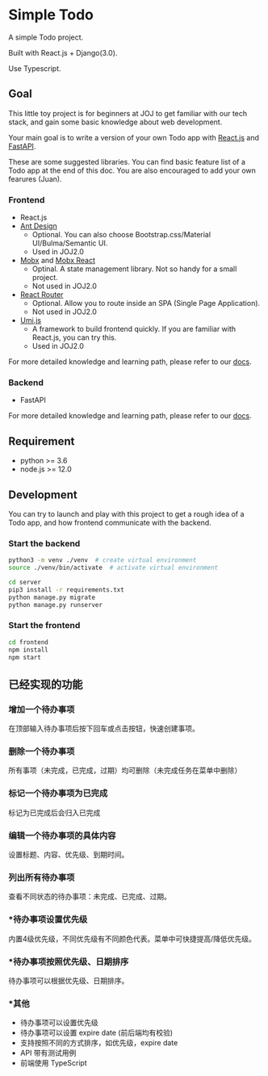 # Simple Todo

A simple Todo project.

Built with React.js + Django(3.0).

Use Typescript.

## Goal

This little toy project is for beginners at JOJ to get familiar with our tech stack, and gain some basic knowledge about web development. 

Your main goal is to write a version of your own Todo app with [React.js](https://reactjs.org/) and [FastAPI](https://fastapi.tiangolo.com/).

These are some suggested libraries. You can find basic feature list of a Todo app at the end of this doc. You are also encouraged to add your own fearures (Juan).

### Frontend

* React.js
* [Ant Design](https://ant.design/index-cn)
  * Optional. You can also choose Bootstrap.css/Material UI/Bulma/Semantic UI.
  * Used in JOJ2.0
* [Mobx](https://mobx.js.org/README.html) and [Mobx React](https://github.com/mobxjs/mobx-react)
  * Optinal. A state management library. Not so handy for a small project.
  * Not used in JOJ2.0
* [React Router](https://reactrouter.com/)
  * Optional. Allow you to route inside an SPA (Single Page Application).
  * Not used in JOJ2.0
* [Umi.js](https://umijs.org/zh-CN)
  * A framework to build frontend quickly. If you are familiar with React.js, you can try this.
  * Used in JOJ2.0

For more detailed knowledge and learning path, please refer to our [docs](https://joint-online-judge.github.io/cattle/).

### Backend

* FastAPI


For more detailed knowledge and learning path, please refer to our [docs](https://joint-online-judge.github.io/horse/).


## Requirement

* python >= 3.6
* node.js >= 12.0

## Development

You can try to launch and play with this project to get a rough idea of a Todo app, and how frontend communicate with the backend.

### Start the backend

```bash
python3 -m venv ./venv  # create virtual environment
source ./venv/bin/activate  # activate virtual environment

cd server
pip3 install -r requirements.txt
python manage.py migrate
python manage.py runserver
```

### Start the frontend
```bash
cd frontend
npm install
npm start
```

## 已经实现的功能

### 增加一个待办事项

在顶部输入待办事项后按下回车或点击按钮，快速创建事项。

### 删除一个待办事项

所有事项（未完成，已完成，过期）均可删除（未完成任务在菜单中删除）

### 标记一个待办事项为已完成

标记为已完成后会归入已完成

### 编辑一个待办事项的具体内容

设置标题、内容、优先级、到期时间。

### 列出所有待办事项

查看不同状态的待办事项：未完成、已完成、过期。

### *待办事项设置优先级

内置4级优先级，不同优先级有不同颜色代表。菜单中可快捷提高/降低优先级。

### *待办事项按照优先级、日期排序

待办事项可以根据优先级、日期排序。


### *其他

* 待办事项可以设置优先级
* 待办事项可以设置 expire date (前后端均有校验)
* 支持按照不同的方式排序，如优先级，expire date
* API 带有测试用例
* 前端使用 TypeScript

